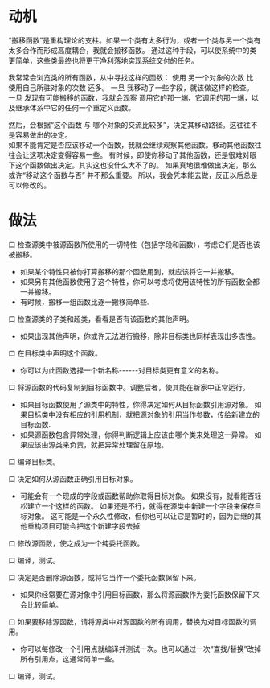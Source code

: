 
# 动机

“搬移函数”是重构理论的⽀柱。如果⼀个类有太多⾏为，或者⼀个类与另⼀个类有太多合作⽽形成⾼度耦合，我就会搬移函数。
通过这种⼿段，可以使系统中的类更简单，这些类最终也将更⼲净利落地实现系统交付的任务。  

我常常会浏览类的所有函数，从中寻找这样的函数：
使⽤ 另⼀个对象的次数 ⽐ 使⽤⾃⼰所驻对象的次数 还多。
⼀旦 我移动了⼀些字段，就该做这样的检查。
⼀旦 发现有可能搬移的函数，我就会观察 调⽤它的那⼀端、它调⽤的那⼀端，以及继承体系中它的任何⼀个重定义函数。

然后，会根据“这个函数 与 哪个对象的交流⽐较多”，决定其移动路径。这往往不是容易做出的决定。  
如果不能肯定是否应该移动⼀个函数，我就会继续观察其他函数。移动其他函数往往会让这项决定变得容易⼀些。
有时候，即使你移动了其他函数，还是很难对眼下这个函数做出决定。其实这也没什么⼤不了的。 
如果真地很难做出决定，那么或许“移动这个函数与否” 并不那么重要。
所以，我会凭本能去做，反正以后总是可以修改的。


# 做法

⼝ 检查源类中被源函数所使⽤的⼀切特性（包括字段和函数），考虑它们是否也该被搬移。
- 如果某个特性只被你打算搬移的那个函数⽤到，就应该将它⼀并搬移。
- 如果另有其他函数使⽤了这个特性，你可以考虑将使⽤该特性的所有函数全都⼀并搬移。
- 有时候，搬移⼀组函数⽐逐⼀搬移简单些.

⼝ 检查源类的⼦类和超类，看看是否有该函数的其他声明。
- 如果出现其他声明，你或许⽆法进⾏搬移，除⾮⽬标类也同样表现出多态性。 

⼝ 在⽬标类中声明这个函数。
- 你可以为此函数选择⼀个新名称------对⽬标类更有意义的名称。

⼝ 将源函数的代码复制到⽬标函数中。调整后者，使其能在新家中正常运⾏。
- 如果⽬标函数使⽤了源类中的特性，你得决定如何从⽬标函数引⽤源对象。
  如果⽬标类中没有相应的引⽤机制，就把源对象的引⽤当作参数，传给新建⽴的⽬标函数.
- 如果源函数包含异常处理，你得判断逻辑上应该由哪个类来处理这⼀异常。
  如果应该由源类来负责，就把异常处理留在原地。

⼝ 编译⽬标类。

⼝ 决定如何从源函数正确引⽤⽬标对象。
- 可能会有⼀个现成的字段或函数帮助你取得⽬标对象。
  如果沒有，就看能否轻松建⽴⼀个这样的函数。
  如果还是不⾏，就得在源类中新建⼀个字段来保存⽬标对象。
  这可能是⼀个永久性修改，但你也可以让它是暂时的，因为后继的其他重构项⽬可能会把这个新建字段去掉

⼝ 修改源函数，使之成为⼀个纯委托函数。 

⼝ 编译，测试。 

⼝ 决定是否删除源函数，或将它当作⼀个委托函数保留下来。
- 如果你经常要在源对象中引⽤⽬标函数，那么将源函数作为委托函数保留下来会⽐较简单。 

⼝ 如果要移除源函数，请将源类中对源函数的所有调⽤，替换为对⽬标函数的调⽤。
- 你可以每修改⼀个引⽤点就编译并测试⼀次。也可以通过⼀次“查找/替换”改掉所有引⽤点，这通常简单⼀些。

⼝ 编译，测试。 